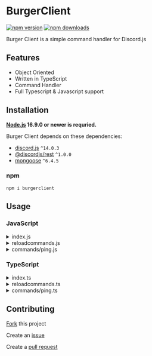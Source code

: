 # BurgerClient
<a href="https://www.npmjs.com/package/burgerclient"><img src="https://img.shields.io/npm/v/burgerclient.svg?maxAge=3600" alt="npm version" /></a>
<a href="https://www.npmjs.com/package/burgerclient"><img src="https://img.shields.io/npm/dt/burgerclient.svg?maxAge=3600" alt="npm downloads" /></a>

Burger Client is a simple command handler for Discord.js

## Features

- Object Oriented
- Written in TypeScript
- Command Handler
- Full Typescript & Javascript support

## Installation

**[Node.js](https://nodejs.dev) 16.9.0 or newer is requried.**

Burger Client depends on these dependencies:
- [discord.js](https://npmjs.com/package/discord.js) `^14.0.3`
- [@discordjs/rest](https://www.npmjs.com/package/@discordjs/rest) `^1.0.0`
- [mongoose](https://www.npmjs.com/package/mongoose) `^6.4.5`

### npm

```
npm i burgerclient
```

## Usage

### JavaScript
<details>
  <summary>index.js</summary>
  
  ```javascript
  const { BurgerClient } = require('burgerclient');
  const { GatewayIntentsBits } = require('discord.js');

  const client = new BurgerClient({
    typescript: false,                    // Whether or not your project is made in typescript
    intents: [GatewayIntentsBits.Guilds], // Put your intents here
    partials: [],                         // Put your partials here
    testGuild: '1234567890',              // Test guild ID for commands with the `type: 'GUILD'` property
    logInfo: true,                        // Whether or not to log info logs (enabled by default)
    mongoURI: 'myURIHere',                // URI for connecting to MongoDB, if supplied
  });

  // Listener to when the client is ready and the database has been connected to
  client.onReady(async discordClient => {
    client.registerAllCommands('./commands'); // Registers all commands in a given directory
    // Instead of registering all commands in a directory, you can also register a specific command in a file
    // client.registerCommand(require('./commands/ping'), 'ping');

    await client.updatePermissions(); // Updates all application command permissions

    console.log(`Ready! Logged in as ${discordClient.user.tag}`);
  });

  // Listener when a user creates an interaction
  client.on('interactionCreate', interaction => {
    if (!interaction.isChatInputCommand()) return; // Checks if the command is a slash (/) command

    client.resolveCommand(interaction); // Executes the command
  });

  client.login('myTokenHere'); // Logins to Discord using your bot's token
  ```
</details>

<details>
  <summary>reloadcommands.js</summary>
  
  ```javascript
  const { BurgerClient } = require('burgerclient');
  
  // Deploys all slash (/) commands using Discord's REST API
  BurgerClient.deployCommands({
    guildId: '1234567890', // Guild ID to deploy guild commands to
    token: 'myTokenHere',  // Your bot's token
    userId: '9876543210',  // Bot's user id. You can obtain this from the Discord Developer Portal
                           // or you can right-click your bot in discord and click 'Copy ID'
  }, BurgerClient.allCommandsInDir('./commands', /* Using typescript? */ false));
  ```
</details>

<details>
  <summary>commands/ping.js</summary>
  
  ```javascript
  const { ICommand } = require('burgerclient');
  const { SlashCommandBuilder } require('discord.js');
  
  // For intellisense and auto-completions
  /**
   * @type {ICommand}
   */
  module.exports = {
    data: new SlashCommandBuilder()
      .setName('ping')
      .setDescription('Replies with pong!'),
  
    type: 'GUILD', // Command type can be either GUILD or GLOBAL
    
    // Optional permissions
    permissions: {
      default: 'SendMessages', // Default member permissions (only users with a specific permission can use this command)
      DMs: true,               // Whether or not this command is enabled in DMs (enabled by default)
    },
  
    listeners: {
      // Gets called when the command is executed
      onExecute: async ({ interaction }) => {
        interaction.reply('Pong!');
      },
      
      // Optional `onError` listener that gets called when an unexpected error gets thrown while executing the command
      onError: ({ error, interaction }) => {
        interaction.reply(`Uh oh, an error occurred! ${error.message}`);
      },
    },
  };
  ```
</details>

### TypeScript
<details>
  <summary>index.ts</summary>
  
  ```typescript
  import { BurgerClient } from 'burgerclient';
  import { GatewayIntentBits } from 'discord.js';

  const client = new BurgerClient({
    typescript: true,                     // Whether or not your project is made in typescript
    intents: [GatewayIntentsBits.Guilds], // Put your intents here
    partials: [],                         // Put your partials here
    testGuild: '1234567890',              // Test guild ID for commands with the `type: 'GUILD'` property
    logInfo: true,                        // Whether or not to log info logs (enabled by default)
    mongoURI: 'myURIHere',                // URI for connecting to MongoDB, if supplied
  });

  // Listener to when the client is ready and the database has been connected to
  client.onReady(async discordClient => {
    client.registerAllCommands('./commands'); // Registers all commands in a given directory
    // Instead of registering all commands in a directory, you can also register a specific command in a file
    // client.registerCommand(require('./commands/ping'), 'ping');

    await client.updatePermissions(); // Updates all application command permissions

    console.log(`Ready! Logged in as ${discordClient.user.tag}`);
  });

  // Listener when a user creates an interaction
  client.on('interactionCreate', interaction => {
    if (!interaction.isChatInputCommand()) return; // Checks if the command is a slash (/) command

    client.resolveCommand(interaction); // Executes the command
  });

  client.login('myTokenHere'); // Logins to Discord using your bot's token
  ```
</details>

<details>
  <summary>reloadcommands.ts</summary>
  
  ```typescript
  import { BurgerClient } from 'burgerclient';
  
  // Deploys all slash (/) commands using Discord's REST API
  BurgerClient.deployCommands({
    guildId: '1234567890', // Guild ID to deploy guild commands to
    token: 'myTokenHere',  // Your bot's token
    userId: '9876543210',  // Bot's user id. You can obtain this from the Discord Developer Portal
                           // or you can right-click your bot in discord and click 'Copy ID'
  }, BurgerClient.allCommandsInDir('./commands', /* Using typescript? */ true));
  ```
</details>

<details>
  <summary>commands/ping.ts</summary>
  
  ```typescript
  import { ICommand } from 'burgerclient';
  import { SlashCommandBuilder } from 'discord.js';
  
  module.exports = {
    data: new SlashCommandBuilder()
      .setName('ping')
      .setDescription('Replies with pong!'),
  
    type: 'GUILD', // Command type can be either GUILD or GLOBAL
    
    // Optional permissions
    permissions: {
      default: 'SendMessages', // Default member permissions (only users with a specific permission can use this command)
      DMs: true,               // Whether or not this command is enabled in DMs (enabled by default)
    },
  
    listeners: {
      // Gets called when the command is executed
      onExecute: async ({ interaction }) => {
        interaction.reply('Pong!');
      },
      
      // Optional `onError` listener that gets called when an unexpected error gets thrown while executing the command
      onError: ({ error, interaction }) => {
        interaction.reply(`Uh oh, an error occured! ${error.message}`);
      },
    },
  } as ICommand;
  ```
</details>

## Contributing

[Fork](https://github.com/datasianboi123/burgerclient/fork) this project

Create an [issue](https://github.com/datasianboi123/burgerclient/issues/new)

Create a [pull request](https://github.com/datasianboi123/burgerclient/compare)
